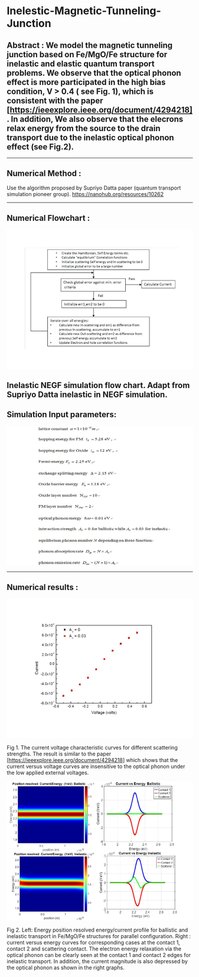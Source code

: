 # Inelestic-Magnetic-Tunneling-Junction


## Abstract : We model the magnetic tunneling junction based on Fe/MgO/Fe structure for inelastic and elastic quantum transport problems. We observe that the optical phonon effect is more participated in the high bias condition, V > 0.4 ( see Fig. 1), which is consistent with the paper [https://ieeexplore.ieee.org/document/4294218]. In addition, We also observe that the elecrons relax energy from the source to the drain transport due to the inelastic optical phonon effect  (see Fig.2).



-----------------------------------------------------------------------------------------------------------------------
## Numerical Method : 

Use the algorithm proposed by Supriyo Datta paper (quantum transport simulation pioneer group).
https://nanohub.org/resources/10262

-----------------------------------------------------------------------------------------------------------------------
## Numerical Flowchart :

![kk](https://github.com/Kuan-Ru-Chiou/Pic/blob/master/22.jpg) 

Inelastic NEGF simulation flow chart. Adapt from Supriyo Datta inelastic in NEGF simulation.
------------------------------------------------------------------------------------------------------------------------


## Simulation Input parameters:

![kk](https://github.com/Kuan-Ru-Chiou/Pic/blob/master/55.jpg) 

-------------------------------------------------------------------------------------------------------------------------
## Numerical results :

![kk](https://github.com/Kuan-Ru-Chiou/Pic/blob/master/11.jpg) 

Fig 1. The current voltage characteristic curves for different scattering strengths. The result is similar to the paper [https://ieeexplore.ieee.org/document/4294218] which shows that the current versus voltage curves are insensitive to the optical phonon under the low applied external voltages.  



![kk](https://github.com/Kuan-Ru-Chiou/Pic/blob/master/12.jpg) 

Fig 2. Left: Energy position resolved energy/current profile for ballistic and inelastic transport in Fe/MgO/Fe structures for parallel configuration. Right : current versus energy curves for corresponding cases at the contact 1, contact 2 and scattering contact. The electron energy relaxation via the optical phonon can be clearly seen at the contact 1 and contact 2 edges for inelastic transport. In addition, the current magnitude is also depressed by the optical phonon as shown in the right graphs.





